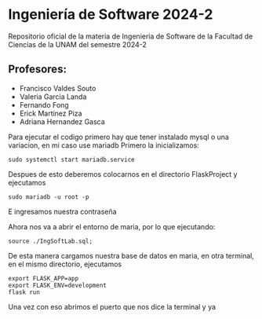 # Ingeniería de Software 2024-2
Repositorio oficial de la materia de Ingenieria de Software de la Facultad de Ciencias de la UNAM del semestre 2024-2

## Profesores:

- Francisco Valdes Souto
- Valeria Garcia Landa
- Fernando Fong
- Erick Martínez Piza
- Adriana Hernandez Gasca


Para ejecutar el codigo primero hay que tener instalado mysql o una variacion, en mi caso use mariadb
Primero la inicializamos:
```
sudo systemctl start mariadb.service
```

Despues de esto deberemos colocarnos en el directorio FlaskProject y ejecutamos

```
sudo mariadb -u root -p
```
E ingresamos nuestra contraseña

Ahora nos va a abrir el entorno de maria, por lo que ejecutando:
```
source ./IngSoftLab.sql;
```
De esta manera cargamos nuestra base de datos en maria, en otra terminal, en el mismo directorio, ejecutamos
```
export FLASK_APP=app
export FLASK_ENV=development
flask run
```
Una vez con eso abrimos el puerto que nos dice la terminal y ya
